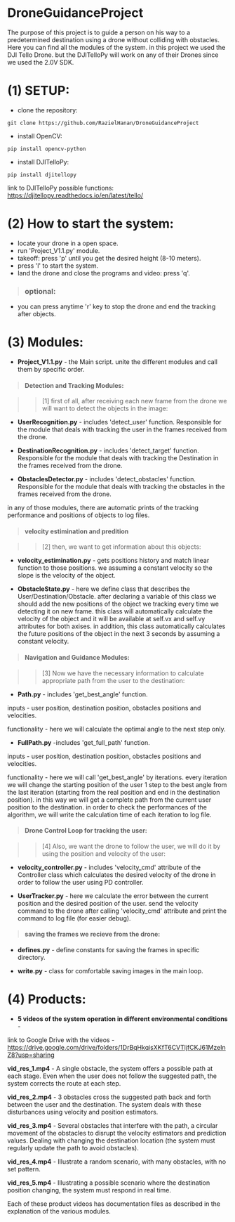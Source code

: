 # DroneGuidanceProject
The purpose of this project is to guide a person on his way to a predetermined destination using a drone without colliding with obstacles. Here you can find all the modules of the system. in this project we used the DJI Tello Drone. but the DJITelloPy will work on any of their Drones since we used the 2.0V SDK.

# (1) SETUP:

* clone the repository:

`git clone https://github.com/RazielHanan/DroneGuidanceProject`

* install OpenCV:

`pip install opencv-python`

* install DJITelloPy:

`pip install djitellopy`

link to DJITelloPy possible functions: https://djitellopy.readthedocs.io/en/latest/tello/

# (2) How to start the system:
* locate your drone in a open space. 
* run 'Project_V1.1.py' module.
* takeoff: press 'p' until you get the desired height (8-10 meters).
* press 'l' to start the system.
* land the drone and close the programs and video: press 'q'.
> ### optional:
* you can press anytime 'r' key to stop the drone and end the tracking after objects.

# (3) Modules:

* **Project_V1.1.py** - the Main script. unite the different modules and call them by specific order.

> #### **Detection and Tracking Modules:**

>> [1] first of all, after receiving each new frame from the drone we will want to detect the objects in the image:

* **UserRecognition.py** - includes 'detect_user' function. Responsible for the module that deals with tracking the user in the frames received from the drone.

* **DestinationRecognition.py** - includes 'detect_target' function. Responsible for the module that deals with tracking the Destination in the frames received from the drone.

* **ObstaclesDetector.py** - includes 'detect_obstacles' function. Responsible for the module that deals with tracking the obstacles in the frames received from the drone.

in any of those modules, there are automatic prints of the tracking performance and positions of objects to log files.

> #### **velocity estimination and predition**

>> [2] then, we want to get information about this objects:

* **velocity_estimination.py** - gets positions history and match linear function to those positions. we assuming a constant velocity so the slope is the velocity of the object.

* **ObstacleState.py** - here we define class that describes the User/Destination/Obstacle. after declaring a variable of this class we should add the new positions of the object we tracking every time we detecting it on new frame. this class will automatically calculate the velocity of the object and it will be available at self.vx and self.vy attributes for both axises. in addition, this class automatically calculates the future positions of the object in the next 3 seconds by assuming a constant velocity.

> #### **Navigation and Guidance Modules:**

>> [3] Now we have the necessary information to calculate appropriate path from the user to the destination:

* **Path.py** - includes 'get_best_angle' function.

inputs - user position, destination position, obstacles positions and velocities.

functionality - here we will calculate the optimal angle to the next step only.

* **FullPath.py** -includes 'get_full_path' function.

inputs - user position, destination position, obstacles positions and velocities.

functionality - here we will call 'get_best_angle' by iterations. every iteration we will change the starting position of the user 1 step to the best angle from the last iteration (starting from the real position and end in the destination position). in this way we will get a complete path from the current user position to the destination. in order to check the performances of the algorithm, we will write the calculation time of each iteration to log file.

> #### Drone Control Loop for tracking the user:

>> [4] Also, we want the drone to follow the user, we will do it by using the position and velocity of the user:

* **velocity_controller.py** - includes 'velocity_cmd' attribute of the Controller class which calculates the desired velocity of the drone in order to follow the user using PD controller.

* **UserTracker.py** - here we calculate the error between the current position and the desired position of the user. send the velocity command to the drone after calling 'velocity_cmd' attribute and print the command to log file (for easier debug).

> #### saving the frames we recieve from the drone:

* **defines.py** - define constants for saving the frames in specific directory.

* **write.py** - class for comfortable saving images in the main loop.

# (4) Products:

* **5 videos of the system operation in different environmental conditions** - 

link to Google Drive with the videos - https://drive.google.com/drive/folders/1DrBqHkqisXKfT6CVTljfCKJ61MzeInZ8?usp=sharing

**vid_res_1.mp4** - A single obstacle, the system offers a possible path at each stage. Even when the user does not follow the suggested path, the system corrects the route at each step.

**vid_res_2.mp4** - 3 obstacles cross the suggested path back and forth between the user and the destination. The system deals with these disturbances using velocity and position estimators.

**vid_res_3.mp4** - Several obstacles that interfere with the path, a circular movement of the obstacles to disrupt the velocity estimators and prediction values. Dealing with changing the destination location (the system must regularly update the path to avoid obstacles).

**vid_res_4.mp4** - Illustrate a random scenario, with many obstacles, with no set pattern.

**vid_res_5.mp4** - Illustrating a possible scenario where the destination position changing, the system must respond in real time.

Each of these product videos has documentation files as described in the explanation of the various modules.


